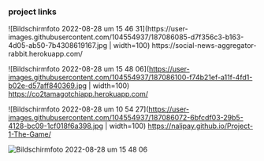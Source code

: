 ### project links

<p float="left">
  ![Bildschirmfoto 2022-08-28 um 15 46 31](https://user-images.githubusercontent.com/104554937/187086085-d7f356c3-b163-4d05-ab50-7b4308619167.jpg | width=100)
  https://social-news-aggregator-rabbit.herokuapp.com/

  ![Bildschirmfoto 2022-08-28 um 15 48 06](https://user-images.githubusercontent.com/104554937/187086100-f74b21ef-a11f-4fd1-b02e-d57aff840369.jpg | width=100)
  https://co2tamagotchiapp.herokuapp.com/
  
  ![Bildschirmfoto 2022-08-28 um 10 54 27](https://user-images.githubusercontent.com/104554937/187086072-6bfcdf03-29b5-4128-bc09-1cf018f6a398.jpg | width=100)
  https://nalipay.github.io/Project-1-The-Game/

</p>





![Bildschirmfoto 2022-08-28 um 15 48 06](https://user-images.githubusercontent.com/104554937/187086177-69939fb2-19a1-451f-be46-4081b3397bda.jpg)
